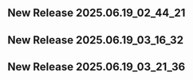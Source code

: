## New Release 2025.06.19_02_44_21
## New Release 2025.06.19_03_16_32
## New Release 2025.06.19_03_21_36
